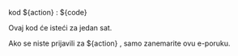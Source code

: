 kod ${action} : ${code}

Ovaj kod će isteći za jedan sat.

Ako se niste prijavili za ${action} , samo zanemarite ovu e-poruku.
